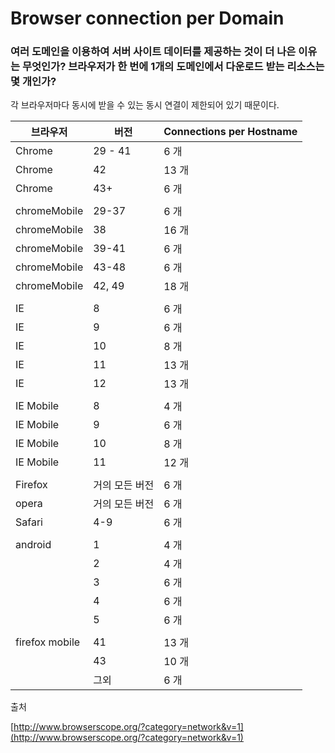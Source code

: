 # Browser connection per Domain

### 여러 도메인을 이용하여 서버 사이트 데이터를 제공하는 것이 더 나은 이유는 무엇인가? 브라우저가 한 번에 1개의 도메인에서 다운로드 받는 리소스는 몇 개인가?

각 브라우저마다 동시에 받을 수 있는 동시 연결이 제한되어 있기 때문이다.

| 브라우저           | 버전       | Connections per Hostname |
| -------------- | -------- | ------------------------ |
| Chrome         | 29 - 41  | 6 개                      |
| Chrome         | 42       | 13 개                     |
| Chrome         | 43+      | 6 개                      |
|                |          |                          |
| chromeMobile   | 29-37    | 6 개                      |
| chromeMobile   | 38       | 16 개                     |
| chromeMobile   | 39-41    | 6 개                      |
| chromeMobile   | 43-48    | 6 개                      |
| chromeMobile   | 42, 49   | 18 개                     |
|                |          |                          |
| IE             | 8        | 6 개                      |
| IE             | 9        | 6 개                      |
| IE             | 10       | 8 개                      |
| IE             | 11       | 13 개                     |
| IE             | 12       | 13 개                     |
|                |          |                          |
| IE Mobile      | 8        | 4 개                      |
| IE Mobile      | 9        | 6 개                      |
| IE Mobile      | 10       | 8 개                      |
| IE Mobile      | 11       | 12 개                     |
|                |          |                          |
| Firefox        | 거의 모든 버전 | 6 개                      |
| opera          | 거의 모든 버전 | 6 개                      |
| Safari         | 4-9      | 6 개                      |
|                |          |                          |
| android        | 1        | 4 개                      |
|                | 2        | 4 개                      |
|                | 3        | 6 개                      |
|                | 4        | 6 개                      |
|                | 5        | 6 개                      |
|                |          |                          |
| firefox mobile | 41       | 13 개                     |
|                | 43       | 10 개                     |
|                | 그외       | 6 개                      |

출처

[http://www.browserscope.org/?category=network&v=1](http://www.browserscope.org/?category=network&v=1)